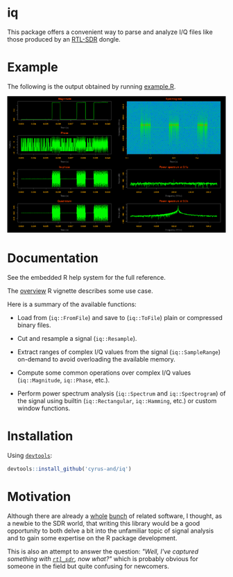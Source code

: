 iq
==

This package offers a convenient way to parse and analyze I/Q files like those
produced by an [RTL-SDR][rtl-sdr-home] dongle.

Example
=======

The following is the output obtained by running [example.R](example/example.R).

![Example](example/example.png)

Documentation
=============

See the embedded R help system for the full reference.

The [overview](doc/overview.md) R vignette describes some use case.

Here is a summary of the available functions:

 * Load from (`iq::FromFile`) and save to (`iq::ToFile`) plain or compressed
   binary files.

 * Cut and resample a signal (`iq::Resample`).

 * Extract ranges of complex I/Q values from the signal (`iq::SampleRange`)
   on-demand to avoid overloading the available memory.

 * Compute some common operations over complex I/Q values (`iq::Magnitude`,
   `iq::Phase`, etc.).

 * Perform power spectrum analysis (`iq::Spectrum` and `iq::Spectrogram`) of the
   signal using builtin (`iq::Rectangular`, `iq::Hamming`, etc.) or custom
   window functions.

Installation
============

Using [`devtools`][devtools]:

```R
devtools::install_github('cyrus-and/iq')
```

Motivation
==========

Although there are already a [whole][rtl-sdr-apps-1] [bunch][rtl-sdr-apps-2] of
related software, I thought, as a newbie to the SDR world, that writing this
library would be a good opportunity to both delve a bit into the unfamiliar
topic of signal analysis and to gain some expertise on the R package
development.

This is also an attempt to answer the question: *"Well, I've captured something
with [`rtl_sdr`][rtl-sdr-software], now what?"* which is probably obvious for
someone in the field but quite confusing for newcomers.

[rtl-sdr-home]: http://www.rtl-sdr.com/
[devtools]: https://github.com/hadley/devtools
[rtl-sdr-apps-1]: http://sdr.osmocom.org/trac/wiki/rtl-sdr#KnownApps
[rtl-sdr-apps-2]: http://www.rtl-sdr.com/big-list-rtl-sdr-supported-software/
[rtl-sdr-software]: http://sdr.osmocom.org/trac/wiki/rtl-sdr#rtl_sdr
